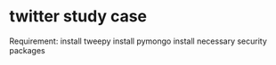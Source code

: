 # twitter study case
Requirement:
install tweepy
install pymongo
install necessary security packages
